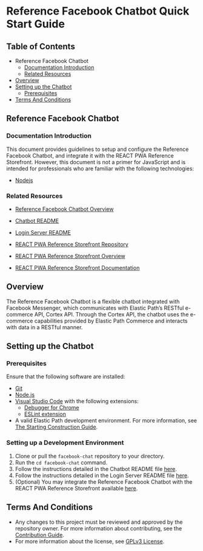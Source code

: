 # Reference Facebook Chatbot Quick Start Guide

## Table of Contents

  * Reference Facebook Chatbot
      * [Documentation Introduction](#documentation-introduction)
      * [Related Resources](#related-resources)
  * [Overview](#overview)
  * [Setting up the Chatbot](#setting-up-the-chatbot)
      * [Prerequisites](#prerequisites)
  * [Terms And Conditions](#terms-and-conditions)

## Reference Facebook Chatbot

### Documentation Introduction

This document provides guidelines to setup and configure the Reference Facebook Chatbot, and integrate it with the REACT PWA Reference Storefront. However, this document is not a primer for JavaScript and is intended for professionals who are familiar with the following technologies:

  * [Nodejs](https://nodejs.org/en/)

### Related Resources

- [Reference Facebook Chatbot Overview](https://developers.elasticpath.com/reference-experiences)
- [Chatbot README](chatbot/README.md)
- [Login Server README](login/README.md)

- [REACT PWA Reference Storefront Repository](https://github.com/elasticpath/react-pwa-reference-storefront/)
- [REACT PWA Reference Storefront Overview](https://developers.elasticpath.com/reference-experiences)
- [REACT PWA Reference Storefront Documentation](https://elasticpath.github.io/react-pwa-reference-storefront/)

## Overview

The Reference Facebook Chatbot is a flexible chatbot integrated with Facebook Messenger, which communicates with Elastic Path’s RESTful e-commerce API, Cortex API. Through the Cortex API, the chatbot uses the e-commerce capabilities provided by Elastic Path Commerce and interacts with data in a RESTful manner.

## Setting up the Chatbot

### Prerequisites

Ensure that the following software are installed:

* [Git](https://git-scm.com/downloads)
* [Node.js](https://nodejs.org/en/download/)
* [Visual Studio Code](https://code.visualstudio.com/) with the following extensions:<br/>
    * [Debugger for Chrome](https://marketplace.visualstudio.com/items?itemName=msjsdiag.debugger-for-chrome)<br/>
    * [ESLint extension](https://marketplace.visualstudio.com/items?itemName=dbaeumer.vscode-eslint)<br/>
* A valid Elastic Path development environment. For more information, see
[The Starting Construction Guide](https://developers.elasticpath.com/commerce/construction-home).

### Setting up a Development Environment

1. Clone or pull the `facebook-chat` repository to your directory.
2. Run the `cd facebook-chat` command.
3. Follow the instructions detailed in the Chatbot README file [here](chatbot/README.md).
4. Follow the instructions detailed in the Login Server README file [here](login/README.md).
5. (Optional) You may integrate the Reference Facebook Chatbot with the REACT PWA Reference Storefront available [here](https://github.com/elasticpath/react-pwa-reference-storefront/).

## Terms And Conditions

- Any changes to this project must be reviewed and approved by the repository owner. For more information about contributing, see the [Contribution Guide](https://github.com/elasticpath/facebook-chat/blob/master/.github/CONTRIBUTING.md).
- For more information about the license, see [GPLv3 License](https://github.com/elasticpath/facebook-chat/blob/master/LICENSE).
